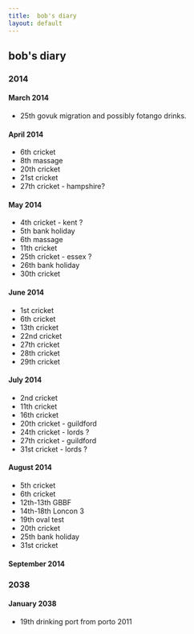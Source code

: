 ```yaml
---
title:  bob's diary
layout: default
---
```

## bob's diary ##

### 2014 ###


#### March 2014 ####

* 25th govuk migration and possibly fotango drinks.

#### April 2014 ####

* 6th cricket
* 8th massage
* 20th cricket
* 21st cricket
* 27th cricket - hampshire?

#### May 2014 ####

* 4th cricket - kent ?
* 5th bank holiday
* 6th massage
* 11th cricket
* 25th cricket - essex ?
* 26th bank holiday
* 30th cricket

#### June 2014 ####

* 1st cricket
* 6th cricket
* 13th cricket
* 22nd cricket
* 27th cricket
* 28th cricket
* 29th cricket

#### July 2014 ####

* 2nd cricket
* 11th cricket
* 16th cricket
* 20th cricket - guildford
* 24th cricket - lords ?
* 27th cricket - guildford
* 31st cricket - lords ?

#### August 2014 ####

* 5th cricket
* 6th cricket
* 12th-13th GBBF
* 14th-18th Loncon 3
* 19th oval test
* 20th cricket
* 25th bank holiday
* 31st cricket

#### September 2014 ####



### 2038 ###

#### January 2038 ####

* 19th drinking port from porto 2011

